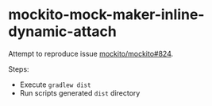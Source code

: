 # mockito-mock-maker-inline-dynamic-attach
Attempt to reproduce issue [mockito/mockito#824](https://github.com/mockito/mockito/issues/824).

Steps:
- Execute `gradlew dist`
- Run scripts generated `dist` directory
